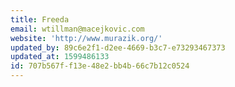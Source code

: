 ```yaml
---
title: Freeda
email: wtillman@macejkovic.com
website: 'http://www.murazik.org/'
updated_by: 89c6e2f1-d2ee-4669-b3c7-e73293467373
updated_at: 1599486133
id: 707b567f-f13e-48e2-bb4b-66c7b12c0524
---
```


